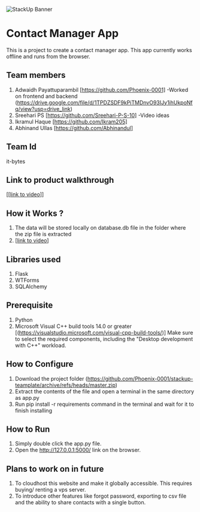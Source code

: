 ![StackUp Banner]([https://tinkerhub.frappe.cloud/files/stackup%20banner.jpeg])
# Contact Manager App
This is a project to create a contact manager app. This app currently works offline and runs from the browser. 
## Team members
1. Adwaidh Payattuparambil [https://github.com/Phoenix-0001] -Worked on frontend and backend
   (https://drive.google.com/file/d/1TPDZSDF9kPiTMDnvO93IJy1ihUkpoNfq/view?usp=drive_link)
3. Sreehari PS [https://github.com/Sreehari-P-S-10] -Video ideas
4. Ikramul Haque [https://github.com/Ikram205]
5. Abhinand Ullas [https://github.com/Abhinandul]
## Team Id
it-bytes
## Link to product walkthrough
[[[link to video](https://www.youtube.com/watch?v=byVtSbxttvo)]]
## How it Works ?
1. The data will be stored locally on database.db file in the folder where the zip file is extracted
2. [[link to video](https://www.youtube.com/watch?v=byVtSbxttvo)]
## Libraries used
1. Flask
2. WTForms
3. SQLAlchemy
## Prerequisite
1. Python
2. Microsoft Visual C++ build tools 14.0 or greater [(https://visualstudio.microsoft.com/visual-cpp-build-tools/)] Make sure to select the required components, including the "Desktop development with C++" workload.
## How to Configure
1. Download the project folder (https://github.com/Phoenix-0001/stackup-teamplate/archive/refs/heads/master.zip)
2. Extract the contents of the file and open a terminal in the same directory as app.py
3. Run pip install -r requirements command in the terminal and wait for it to finish installing
## How to Run
1. Simply double click the app.py file.
2. Open the http://127.0.0.1:5000/ link on the browser.
## Plans to work on in future
1) To cloudhost this website and make it globally accessible. This requires buying/ renting a vps server.
2) To introduce other features like forgot password, exporting to csv file and the ability to share contacts with a single button.
